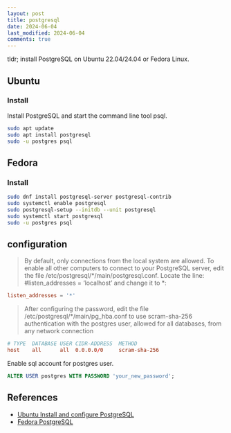 ```yaml
---
layout: post
title: postgresql
date: 2024-06-04
last_modified: 2024-06-04
comments: true
---
```


tldr; install PostgreSQL on Ubuntu 22.04/24.04 or Fedora Linux.

## Ubuntu

### Install

Install PostgreSQL and start the command line tool psql.

```bash
sudo apt update
sudo apt install postgresql
sudo -u postgres psql
```

## Fedora

### Install

```bash
sudo dnf install postgresql-server postgresql-contrib
sudo systemctl enable postgresql
sudo postgresql-setup --initdb --unit postgresql
sudo systemctl start postgresql
sudo -u postgres psql
```

## configuration


> By default, only connections from the local system are allowed. To enable all other computers to connect to your PostgreSQL server, edit the file /etc/postgresql/*/main/postgresql.conf. Locate the line: #listen_addresses = ‘localhost’ and change it to *:

```conf
listen_addresses = '*'
```

> After configuring the password, edit the file /etc/postgresql/*/main/pg_hba.conf to use scram-sha-256 authentication with the postgres user, allowed for all databases, from any network connection

```conf
# TYPE  DATABASE USER CIDR-ADDRESS  METHOD
host    all      all  0.0.0.0/0     scram-sha-256
```

Enable sql account for postgres user.

```sql
ALTER USER postgres WITH PASSWORD 'your_new_password';
```

## References


* [Ubuntu Install and configure PostgreSQL](https://ubuntu.com/server/docs/install-and-configure-postgresql)
* [Fedora PostgreSQL](https://docs.fedoraproject.org/en-US/quick-docs/postgresql/)


